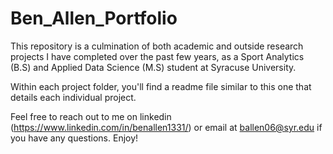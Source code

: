 # Ben_Allen_Portfolio
This repository is a culmination of both academic and outside research projects I have completed over the past few years, as a Sport Analytics (B.S) and Applied Data Science (M.S) student at Syracuse University.

Within each project folder, you'll find a readme file similar to this one that details each individual project. 

Feel free to reach out to me on linkedin (https://www.linkedin.com/in/benallen1331/) or email at ballen06@syr.edu if you have any questions. Enjoy!
